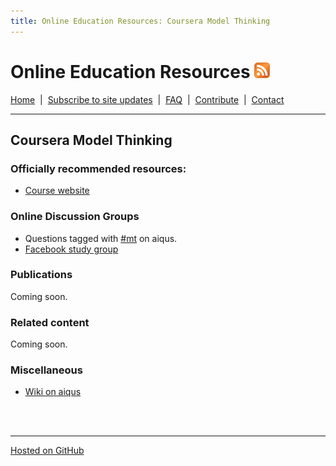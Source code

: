 ```yaml
---
title: Online Education Resources: Coursera Model Thinking
---
```


# Online Education Resources <a href=""><img src="https://github.com/amberj/online-edu-resources/raw/gh-pages/feed-icon.png" alt="RSS Feed" /></a>
[Home](http://amberj.github.com/online-edu-resources/ "Online Educational Resources: Home") &nbsp;|&nbsp; [Subscribe to site updates](http://amberj.github.com/online-edu-resources/subscribe.html "Online Educational Resources: Subscribe to site updates") &nbsp;|&nbsp; [FAQ](http://amberj.github.com/online-edu-resources/faq.html "Online Educational Resources: FAQ") &nbsp;|&nbsp; [Contribute](http://amberj.github.com/online-edu-resources/contribute.html "Online Educational Reqources: Contribute") &nbsp;|&nbsp; [Contact](http://amberj.github.com/online-edu-resources/contact.html "Online Educational Resources: Contact")<br />

<hr />

## Coursera Model Thinking
### Officially recommended resources:
* [Course website](http://www.modelthinker-class.org/)

### Online Discussion Groups
* Questions tagged with [#mt](http://www.aiqus.com/tags/%23mt) on aiqus.
* [Facebook study group](https://www.facebook.com/groups/modelthinker.class/)

### Publications
Coming soon.

### Related content
Coming soon.

### Miscellaneous
* [Wiki on aiqus](http://www.aiqus.com/wiki/Model_Thinking)

<br /><br />
<hr />

[Hosted on GitHub](https://github.com/amberj/online-edu-resources "online-edu-resources on GitHub")
